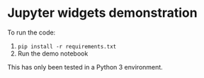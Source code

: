 
# Jupyter widgets demonstration

To run the code:

1. `pip install -r requirements.txt`
2. Run the demo notebook

This has only been tested in a Python 3 environment.
